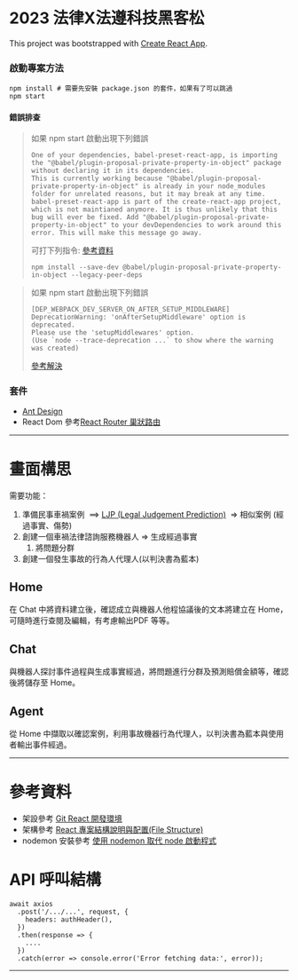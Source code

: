 
# 2023 法律X法遵科技黑客松
This project was bootstrapped with [Create React App](https://github.com/facebook/create-react-app).


### 啟動專案方法
```
npm install # 需要先安裝 package.json 的套件，如果有了可以跳過
npm start
```

#### 錯誤排查

> 如果 npm start 啟動出現下列錯誤   
> ```
> One of your dependencies, babel-preset-react-app, is importing the "@babel/plugin-proposal-private-property-in-object" package without declaring it in its dependencies. 
> This is currently working because "@babel/plugin-proposal-private-property-in-object" is already in your node_modules folder for unrelated reasons, but it may break at any time. babel-preset-react-app is part of the create-react-app project, which is not maintianed anymore. It is thus unlikely that this bug will ever be fixed. Add "@babel/plugin-proposal-private-property-in-object" to your devDependencies to work around this error. This will make this message go away.
>  ```   
> 可打下列指令: [參考資料](https://stackoverflow.com/questions/76435306/babel-preset-react-app-is-importing-the-babel-plugin-proposal-private-propert)
> ```
> npm install --save-dev @babel/plugin-proposal-private-property-in-object --legacy-peer-deps
> ```

> 如果 npm start 啟動出現下列錯誤 
> ```
> [DEP_WEBPACK_DEV_SERVER_ON_AFTER_SETUP_MIDDLEWARE] DeprecationWarning: 'onAfterSetupMiddleware' option is deprecated. 
> Please use the 'setupMiddlewares' option. 
> (Use `node --trace-deprecation ...` to show where the warning was created)
> ```
> [參考解決](https://www.youtube.com/watch?v=ifSTp9WEHpo)

### 套件

+ [Ant Design](https://ant.design/)
+ React Dom 
  參考[React Router 巢狀路由](https://israynotarray.com/react/20221009/2778078774/)



--------------------------------

# 畫面構思

需要功能：
1. 準備民事車禍案例  ==> [LJP (Legal Judgement Prediction)](https://docs.google.com/presentation/u/0/d/1hsUt62QNnXDliu4CtxB-HAqfzGjMtn2G5aoHi6lnvjc/edit)  &rArr; 相似案例 (經過事實、傷勢)
2. 創建一個車禍法律諮詢服務機器人  &rArr; 生成經過事實
	1. 將問題分群
3. 創建一個發生事故的行為人代理人(以判決書為藍本)

## Home

在 Chat 中將資料建立後，確認成立與機器人他程協議後的文本將建立在 Home，可隨時進行查閱及編輯，有考慮輸出PDF 等等。

## Chat

與機器人探討事件過程與生成事實經過，將問題進行分群及預測賠償金額等，確認後將儲存至 Home。

## Agent

從 Home 中擷取以確認案例，利用事故機器行為代理人，以判決書為藍本與使用者輸出事件經過。

---

# 參考資料
+ 架設參考 [Git React 開發環境](https://gist.github.com/Jerry-Hong/cd319d4fa1815f5f970dd53982fea0ae)
+ 架構參考 [React 專案結構說明與配置(File Structure)](https://ithelp.ithome.com.tw/articles/10293697?sc=iThelpR)
+ nodemon 安裝參考 [使用 nodemon 取代 node 啟動程式](https://andy6804tw.github.io/2017/12/24/nodemon-tutorial/#%E4%BB%80%E9%BA%BC%E6%98%AF-nodemon)

# API 呼叫結構
```
await axios
  .post('/.../...', request, {
    headers: authHeader(),
  })
  .then(response => {
    ....    
  })
  .catch(error => console.error('Error fetching data:', error));
```


---

<!-- # Getting Started with Create React App

This project was bootstrapped with [Create React App](https://github.com/facebook/create-react-app).

## Available Scripts

In the project directory, you can run:

### `npm start`

Runs the app in the development mode.\
Open [http://localhost:3000](http://localhost:3000) to view it in your browser.

The page will reload when you make changes.\
You may also see any lint errors in the console.

### `npm test`
Launches the test runner in the interactive watch mode.\
See the section about [running tests](https://facebook.github.io/create-react-app/docs/running-tests) for more information.

### `npm run build`

Builds the app for production to the `build` folder.\
It correctly bundles React in production mode and optimizes the build for the best performance.

The build is minified and the filenames include the hashes.\
Your app is ready to be deployed!

See the section about [deployment](https://facebook.github.io/create-react-app/docs/deployment) for more information.

### `npm run eject`

**Note: this is a one-way operation. Once you `eject`, you can't go back!**

If you aren't satisfied with the build tool and configuration choices, you can `eject` at any time. This command will remove the single build dependency from your project.

Instead, it will copy all the configuration files and the transitive dependencies (webpack, Babel, ESLint, etc) right into your project so you have full control over them. All of the commands except `eject` will still work, but they will point to the copied scripts so you can tweak them. At this point you're on your own.

You don't have to ever use `eject`. The curated feature set is suitable for small and middle deployments, and you shouldn't feel obligated to use this feature. However we understand that this tool wouldn't be useful if you couldn't customize it when you are ready for it.

## Learn More

You can learn more in the [Create React App documentation](https://facebook.github.io/create-react-app/docs/getting-started).

To learn React, check out the [React documentation](https://reactjs.org/).

### Code Splitting

This section has moved here: [https://facebook.github.io/create-react-app/docs/code-splitting](https://facebook.github.io/create-react-app/docs/code-splitting)

### Analyzing the Bundle Size

This section has moved here: [https://facebook.github.io/create-react-app/docs/analyzing-the-bundle-size](https://facebook.github.io/create-react-app/docs/analyzing-the-bundle-size)

### Making a Progressive Web App

This section has moved here: [https://facebook.github.io/create-react-app/docs/making-a-progressive-web-app](https://facebook.github.io/create-react-app/docs/making-a-progressive-web-app)

### Advanced Configuration

This section has moved here: [https://facebook.github.io/create-react-app/docs/advanced-configuration](https://facebook.github.io/create-react-app/docs/advanced-configuration)

### Deployment

This section has moved here: [https://facebook.github.io/create-react-app/docs/deployment](https://facebook.github.io/create-react-app/docs/deployment)

### `npm run build` fails to minify

This section has moved here: [https://facebook.github.io/create-react-app/docs/troubleshooting#npm-run-build-fails-to-minify](https://facebook.github.io/create-react-app/docs/troubleshooting#npm-run-build-fails-to-minify) -->
